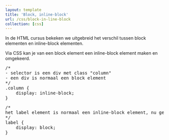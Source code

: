 ```yaml
---
layout: template
title: 'Block, inline-block'
url: /css/block-in-line-block
collection: [css]
---						
```

<p>In de HTML cursus bekeken we uitgebreid het verschil tussen block elementen en inline-block elementen.</p>

<p>Via CSS kan je van een block element een inline-block element maken en omgekeerd.</p>

<pre data-enlighter-theme="beyond" data-enlighter-language="css">
/* 
- selector is een div met class "column"
- een div is normaal een block element 
*/
.column {
    display: inline-block;
}</pre>



<pre data-enlighter-theme="beyond" data-enlighter-language="css">
/* 
het label element is normaal een inline-block element, nu gedraagt het zich al een block element 
*/
label {
    display: block;
}
</pre>
